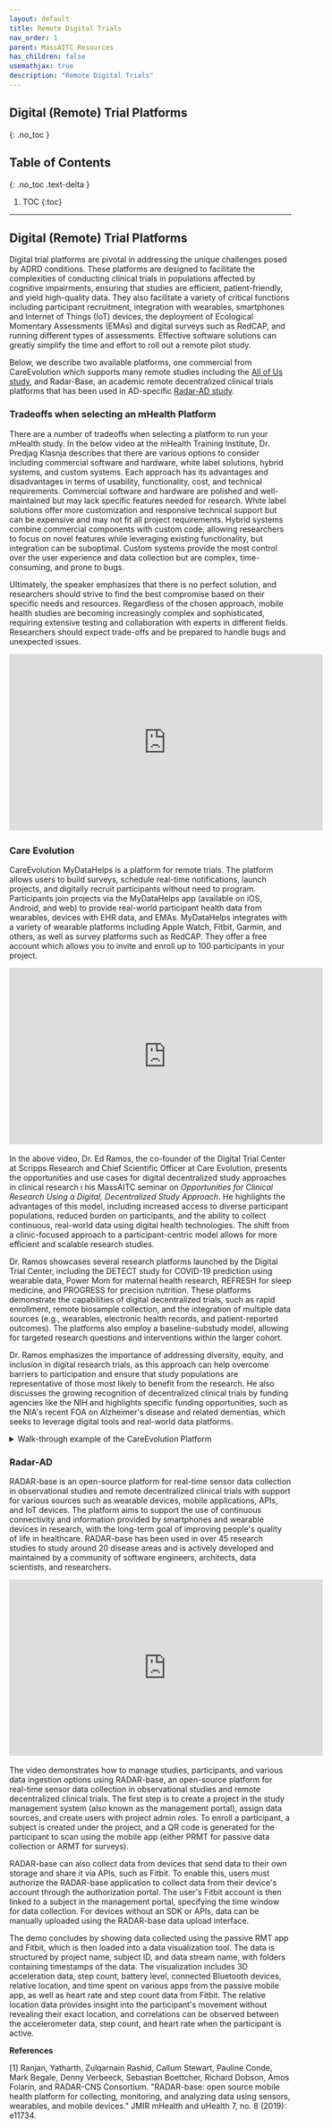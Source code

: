 ```yaml
---
layout: default
title: Remote Digital Trials
nav_order: 1
parent: MassAITC Resources
has_children: false
usemathjax: true
description: "Remote Digital Trials"
---
```

## Digital (Remote) Trial Platforms
{: .no_toc }

## Table of Contents
{: .no_toc .text-delta }

1. TOC
{:toc}
---

## Digital (Remote) Trial Platforms 

Digital trial platforms are pivotal in addressing the unique challenges posed by ADRD conditions. These platforms are designed to facilitate the complexities of conducting clinical trials in populations affected by cognitive impairments, ensuring that studies are efficient, patient-friendly, and yield high-quality data.  They also facilitate a variety of critical functions including participant recruitment, integration with wearables, smartphones and Internet of Things (IoT) devices, the deployment of Ecological Momentary Assessments (EMAs) and digital surveys such as RedCAP, and running different types of assessments. Effective software solutions can greatly simplify the time and effort to roll out a remote pilot study.

Below, we describe two available platforms, one commercial from CareEvolution which supports many remote studies including the [All of Us study](https://careevolution.com/case-studies/facilitating-precision-medicine-research-through-the-all-of-us-research-program/), and Radar-Base, an academic remote decentralized clinical trials platforms that has been used in AD-specific [Radar-AD study](https://www.radar-ad.org/).

### Tradeoffs when selecting an mHealth Platform 

There are a number of tradeoffs when selecting a platform to run your mHealth study. In the below video at the mHealth Training Institute, Dr. Predjag Klasnja describes that there are various options to consider including commercial software and hardware, white label solutions, hybrid systems, and custom systems. Each approach has its advantages and disadvantages in terms of usability, functionality, cost, and technical requirements. Commercial software and hardware are polished and well-maintained but may lack specific features needed for research. White label solutions offer more customization and responsive technical support but can be expensive and may not fit all project requirements. Hybrid systems combine commercial components with custom code, allowing researchers to focus on novel features while leveraging existing functionality, but integration can be suboptimal. Custom systems provide the most control over the user experience and data collection but are complex, time-consuming, and prone to bugs. 

Ultimately, the speaker emphasizes that there is no perfect solution, and researchers should strive to find the best compromise based on their specific needs and resources. Regardless of the chosen approach, mobile health studies are becoming increasingly complex and sophisticated, requiring extensive testing and collaboration with experts in different fields. Researchers should expect trade-offs and be prepared to handle bugs and unexpected issues.

<iframe width="560" height="315" src="https://www.youtube.com/embed/xdmH4UaOBUA?si=uNgYSEZW9wVgOC0V" title="YouTube video player" frameborder="0" allow="accelerometer; autoplay; clipboard-write; encrypted-media; gyroscope; picture-in-picture; web-share" referrerpolicy="strict-origin-when-cross-origin" allowfullscreen></iframe>

### Care Evolution

CareEvolution MyDataHelps is a platform for remote trials. The platform allows users to build surveys, schedule real-time notifications, launch projects, and digitally recruit participants without need to program. Participants join projects via the MyDataHelps app (available on iOS, Android, and web) to provide real-world participant health data from wearables, devices with EHR data, and EMAs. MyDataHelps integrates with a variety of wearable platforms including Apple Watch, Fitbit, Garmin, and others, as well as survey platforms such as RedCAP. They offer a free  account which allows you to invite and enroll up to 100 participants in your project. 

<iframe width="560" height="315" src="https://www.youtube.com/embed/FXBL5xMj9ig?si=p6blVDPtcrKPLoVk" title="YouTube video player" frameborder="0" allow="accelerometer; autoplay; clipboard-write; encrypted-media; gyroscope; picture-in-picture" allowfullscreen></iframe>

In the above video, Dr. Ed Ramos, the co-founder of the Digital Trial Center at Scripps Research and Chief Scientific Officer at Care Evolution, presents the opportunities and use cases for digital decentralized study approaches in clinical research i his MassAITC seminar on *Opportunities for Clinical Research Using a Digital, Decentralized Study Approach*. He highlights the advantages of this model, including increased access to diverse participant populations, reduced burden on participants, and the ability to collect continuous, real-world data using digital health technologies. The shift from a clinic-focused approach to a participant-centric model allows for more efficient and scalable research studies.

Dr. Ramos showcases several research platforms launched by the Digital Trial Center, including the DETECT study for COVID-19 prediction using wearable data, Power Mom for maternal health research, REFRESH for sleep medicine, and PROGRESS for precision nutrition. These platforms demonstrate the capabilities of digital decentralized trials, such as rapid enrollment, remote biosample collection, and the integration of multiple data sources (e.g., wearables, electronic health records, and patient-reported outcomes). The platforms also employ a baseline-substudy model, allowing for targeted research questions and interventions within the larger cohort.

Dr. Ramos emphasizes the importance of addressing diversity, equity, and inclusion in digital research trials, as this approach can help overcome barriers to participation and ensure that study populations are representative of those most likely to benefit from the research. He also discusses the growing recognition of decentralized clinical trials by funding agencies like the NIH and highlights specific funding opportunities, such as the NIA's recent FOA on Alzheimer's disease and related dementias, which seeks to leverage digital tools and real-world data platforms.



<!---
<img src="images/apple-healthkit.png" width="30%" />
<img src="images/create-workspace.png" width="30%" />
<img src="images/designer.png" width="30%" />

<img src="images/healthkit-fitbit.png" width="30%" />
<img src="images/mydatahelps-app.png" width="30%" />
<img src="images/overview.png" width="30%" />

<img src="images/sensor-ehr-settings.png" width="30%" />
<img src="images/sensor-settings.png" width="30%" />
<img src="images/sleep-study-dashboard.png" width="30%" />
![image](images/mydatahelps-app.png){: style="float: left"; margin-right: 10em; height="25%" width="25%"}

-->

<details markdown="block">
<summary>Walk-through example of the CareEvolution Platform</summary>

Here is a walk-through example of the CareEvolution Platform. 

<p float="left">
<img src="images/sleep-study-enrolment-settings.png" alt="drawing" width="100"/>
<img src="images/app-memory-test.png" alt="drawing" width="100"/>
<img src="images/app-tests.png" alt="drawing" width="100"/>
</p>

1. **Recruitment & eConsent:**

    - To start, register your account [here](https://designer.mydatahelps.org/StudyRegistration/DeveloperRegistration).
    - **Creating and Joining Workspaces:** To create projects, surveys, and recruitment notifications, you may want to create a workspace or join another that is accessible by registered users. A single user can be given access to multiple workspaces and can switch between them after logging in. More information can be found [here](https://support.mydatahelps.org/hc/en-us/articles/360022092813-Creating-and-Joining-Workspaces).
    - **Creating or Importing Surveys:** With MyDataHelps Designer's visual survey builder, you can create a variety of surveys, such as electronic patient-reported outcomes (ePROs), clinician-reported outcomes (ClinROs), and use ResearchKit Active Tasks to collect data from their phone's sensors. Learn how to build rich surveys [here](https://support.mydatahelps.org/hc/en-us/articles/360022100733-Creating-or-Importing-Surveys).
    - **Setting Up a Project:** A project lets you invite participants, schedule the delivery of surveys to them, and report data collected in the surveys. First, you create an organization, you will also be prompted to name the first project. Upon creation, you will be taken to the project dashboard, where you can navigate to various project settings, try out your project, or add participants and segments.
    - **Enrolling Participants:** The project dashboard displays various enrollment methods based on which platforms are enabled for enrollment. You can refer to the Enrollment Overview for information on the different enrollment methods and how to enable them. From the Participants tab, you can manage participants in the project. You can issue invitations, see who's completed enrollment, and view a summary of project participation.
    - **Gathering and Exporting Data:** Participants you've invited to your project use the MyDataHelps app to join the project, answer surveys, and share their sensor data.

2. **Sensor and EHR Data Collection:** MyDataHelps allows you to collect EHR data and sensor data collected from various health monitoring devices etc.
    - **Electronic Health Record (EHR) Data:** When creating a project, your team has the option to collect electronic health records (EHR) from participants. EHR data collection is only possible from providers who support FHIR connectivity standards. 

3.  **Sharing EHR Data from MyDataHelps:** When participants enroll in a project that has EHR data collection enabled, they will be prompted to enable the sharing of their health records. A participant just needs to click the prompt and follow the on-screen steps to connect their records to MyDataHelps.

4.  **Enabling Sensor Data Collection:** MyDataHelps integrates with several major data services—including Apple Health, Google Fit, and Fitbit—to collect sensor data from wearables and mobile apps. It also allows you to collect Geographic sensor data, including weather and air quality, from other third-party services. Many of these services have dozens of sensor data types available, including steps and activity, nutrition and weight, heart rate and other vital signs, health records. Any sensor data you collect will be included in your project's data exports.

5. **Limitations:** There are a few limitations in sensor data collection. The project settings specify which data services and sensor data types you have requested from each participant. The actual data collected will depend on several factors, including device capabilities, permissions, and participant demographics.

6.  **Viewing Sensor Data:** Once you've set up sensor data collection for your project, sensor data will be included in the data exports. Selected sensor data is also available through the participant viewer. This can help you be sure that data is being collected, or help you investigate if a participant experiences issues with reporting their data. Additionally, HealthKit data can be viewed as "Summary Data" (default) or "Raw Data" (helpful for looking at specific JSON datapoint information). 

7.  **Sharing Sensor Data from MyDataHelps:** MyDataHelps can collect certain sensor data from a participant's device, provided that the project has enabled sensor data collection.

</details>


### Radar-AD

RADAR-base is an open-source platform for real-time sensor data collection in observational studies and remote decentralized clinical trials with support for various sources such as wearable devices, mobile applications, APIs, and IoT devices. The platform aims to support the use of continuous connectivity and information provided by smartphones and wearable devices in research, with the long-term goal of improving people's quality of life in healthcare. RADAR-base has been used in over 45 research studies to study around 20 disease areas and is actively developed and maintained by a community of software engineers, architects, data scientists, and researchers.

<iframe width="560" height="315" src="https://www.youtube.com/embed/BRdDmd47u6U?si=UQV910C3UOonE_i9" title="YouTube video player" frameborder="0" allow="accelerometer; autoplay; clipboard-write; encrypted-media; gyroscope; picture-in-picture; web-share" referrerpolicy="strict-origin-when-cross-origin" allowfullscreen></iframe>

The video demonstrates how to manage studies, participants, and various data ingestion options using RADAR-base, an open-source platform for real-time sensor data collection in observational studies and remote decentralized clinical trials. The first step is to create a project in the study management system (also known as the management portal), assign data sources, and create users with project admin roles. To enroll a participant, a subject is created under the project, and a QR code is generated for the participant to scan using the mobile app (either PRMT for passive data collection or ARMT for surveys).

RADAR-base can also collect data from devices that send data to their own storage and share it via APIs, such as Fitbit. To enable this, users must authorize the RADAR-base application to collect data from their device's account through the authorization portal. The user's Fitbit account is then linked to a subject in the management portal, specifying the time window for data collection. For devices without an SDK or APIs, data can be manually uploaded using the RADAR-base data upload interface.

The demo concludes by showing data collected using the passive RMT app and Fitbit, which is then loaded into a data visualization tool. The data is structured by project name, subject ID, and data stream name, with folders containing timestamps of the data. The visualization includes 3D acceleration data, step count, battery level, connected Bluetooth devices, relative location, and time spent on various apps from the passive mobile app, as well as heart rate and step count data from Fitbit. The relative location data provides insight into the participant's movement without revealing their exact location, and correlations can be observed between the accelerometer data, step count, and heart rate when the participant is active.

**References**

[1] Ranjan, Yatharth, Zulqarnain Rashid, Callum Stewart, Pauline Conde, Mark Begale, Denny Verbeeck, Sebastian Boettcher, Richard Dobson, Amos Folarin, and RADAR-CNS Consortium. "RADAR-base: open source mobile health platform for collecting, monitoring, and analyzing data using sensors, wearables, and mobile devices." JMIR mHealth and uHealth 7, no. 8 (2019): e11734.



